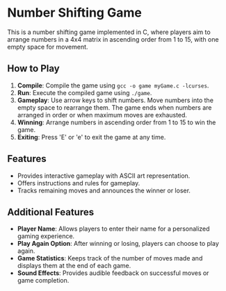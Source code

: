 # Number Shifting Game

This is a number shifting game implemented in C, where players aim to arrange numbers in a 4x4 matrix in ascending order from 1 to 15, with one empty space for movement.

## How to Play

1. **Compile**: Compile the game using `gcc -o game myGame.c -lcurses`.
2. **Run**: Execute the compiled game using `./game`.
3. **Gameplay**: Use arrow keys to shift numbers. Move numbers into the empty space to rearrange them. The game ends when numbers are arranged in order or when maximum moves are exhausted.
4. **Winning**: Arrange numbers in ascending order from 1 to 15 to win the game.
5. **Exiting**: Press 'E' or 'e' to exit the game at any time.

## Features

- Provides interactive gameplay with ASCII art representation.
- Offers instructions and rules for gameplay.
- Tracks remaining moves and announces the winner or loser.

## Additional Features

- **Player Name**: Allows players to enter their name for a personalized gaming experience.
- **Play Again Option**: After winning or losing, players can choose to play again.
- **Game Statistics**: Keeps track of the number of moves made and displays them at the end of each game.
- **Sound Effects**: Provides audible feedback on successful moves or game completion.
